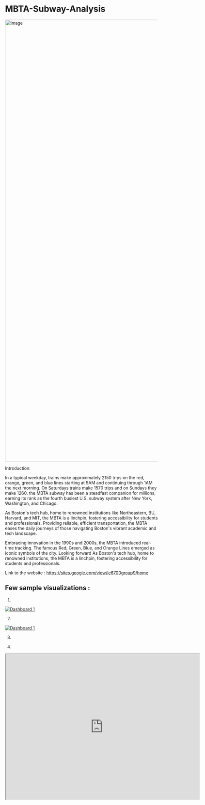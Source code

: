 # MBTA-Subway-Analysis

<img width="1457" alt="image" src="https://github.com/manvith1604/MBTA-Subway-Analysis/assets/66794160/93c30c43-771b-4242-b26d-372049e7add7">

Introduction:

In a typical weekday, trains make approximately 2150 trips on the red, orange, green, and blue lines starting at 5AM and continuing through 1AM the next morning. On Saturdays trains make 1570 trips and on Sundays they make 1260. the MBTA subway has been a steadfast companion for millions, earning its rank as the fourth busiest U.S. subway system after New York, Washington, and Chicago. 


As Boston's tech hub, home to renowned institutions like Northeastern, BU, Harvard, and MIT, the MBTA is a linchpin, fostering accessibility for students and professionals. Providing reliable, efficient transportation, the MBTA eases the daily journeys of those navigating Boston's vibrant academic and tech landscape. 


Embracing innovation in the 1990s and 2000s, the MBTA introduced real-time tracking. The famous Red, Green, Blue, and Orange Lines emerged as iconic symbols of the city. Looking forward As Boston's tech hub, home to renowned institutions, the MBTA is a linchpin, fostering accessibility for students and professionals.

Link to the website : https://sites.google.com/view/ie6700group9/home

## Few sample visualizations :

1.

<div class='tableauPlaceholder' id='viz1700098541738' style='position: relative'><noscript><a href='#'><img alt='Dashboard 1 ' src='https:&#47;&#47;public.tableau.com&#47;static&#47;images&#47;MB&#47;MBTA-1&#47;Dashboard1&#47;1_rss.png' style='border: none' /></a></noscript><object class='tableauViz'  style='display:none;'><param name='host_url' value='https%3A%2F%2Fpublic.tableau.com%2F' /> <param name='embed_code_version' value='3' /> <param name='site_root' value='' /><param name='name' value='MBTA-1&#47;Dashboard1' /><param name='tabs' value='no' /><param name='toolbar' value='yes' /><param name='static_image' value='https:&#47;&#47;public.tableau.com&#47;static&#47;images&#47;MB&#47;MBTA-1&#47;Dashboard1&#47;1.png' /> <param name='animate_transition' value='yes' /><param name='display_static_image' value='yes' /><param name='display_spinner' value='yes' /><param name='display_overlay' value='yes' /><param name='display_count' value='yes' /><param name='language' value='en-US' /><param name='filter' value='publish=yes' /></object></div>          

2. 

<div class='tableauPlaceholder' id='viz1700105418055' style='position: relative'><noscript><a href='#'><img alt='Dashboard 1 ' src='https:&#47;&#47;public.tableau.com&#47;static&#47;images&#47;Ga&#47;Gatedentries&#47;Dashboard1&#47;1_rss.png' style='border: none' /></a></noscript><object class='tableauViz'  style='display:none;'><param name='host_url' value='https%3A%2F%2Fpublic.tableau.com%2F' /> <param name='embed_code_version' value='3' /> <param name='site_root' value='' /><param name='name' value='Gatedentries&#47;Dashboard1' /><param name='tabs' value='no' /><param name='toolbar' value='yes' /><param name='static_image' value='https:&#47;&#47;public.tableau.com&#47;static&#47;images&#47;Ga&#47;Gatedentries&#47;Dashboard1&#47;1.png' /> <param name='animate_transition' value='yes' /><param name='display_static_image' value='yes' /><param name='display_spinner' value='yes' /><param name='display_overlay' value='yes' /><param name='display_count' value='yes' /><param name='language' value='en-US' /><param name='filter' value='publish=yes' /></object></div>               

3. 

<div class="flourish-embed flourish-scatter" data-src="visualisation/15763744"><script src="https://public.flourish.studio/resources/embed.js"></script></div>

4. 

<iframe src="https://www.google.com/maps/d/embed?mid=1_tFyBC0LrkZDD1ZxvKwm4DTJT7-k-ac&ehbc=2E312F" width="640" height="480"></iframe>
